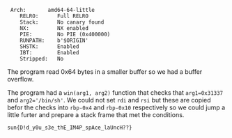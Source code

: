 ```
 Arch:       amd64-64-little
    RELRO:      Full RELRO
    Stack:      No canary found
    NX:         NX enabled
    PIE:        No PIE (0x400000)
    RUNPATH:    b'$ORIGIN'
    SHSTK:      Enabled
    IBT:        Enabled
    Stripped:   No
```

The program read 0x64 bytes in a smaller buffer so we had a buffer overflow.

The program had a `win(arg1, arg2)` function that checks that `arg1=0x31337` and `arg2='/bin/sh'`. We could not set `rdi` and `rsi` but these are copied befor the checks into `rbp-0x4` and `rbp-0x10` respectively so we could jump a little furter and prepare a stack frame that met the conditions.

`sun{D!d_y0u_s3e_thE_IM4P_spAce_laUncH??}`
